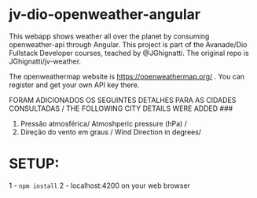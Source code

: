 # jv-dio-openweather-angular
This webapp shows weather all over the planet by consuming openweather-api through Angular. This project is part of the Avanade/Dio Fullstack Developer courses, teached by @JGhignatti. The original repo is JGhignatti/jv-weather. 

The openweathermap website is https://openweathermap.org/ . You can register and get your own API key there.

FORAM ADICIONADOS OS SEGUINTES DETALHES PARA AS CIDADES CONSULTADAS / THE FOLLOWING CITY DETAILS WERE ADDED ###

1. Pressão atmosférica/ Atmoshperic pressure (hPa)      /
2. Direção do vento em graus / Wind Direction in degrees/



# SETUP:
1 - `npm install`
2 - localhost:4200 on your web browser


